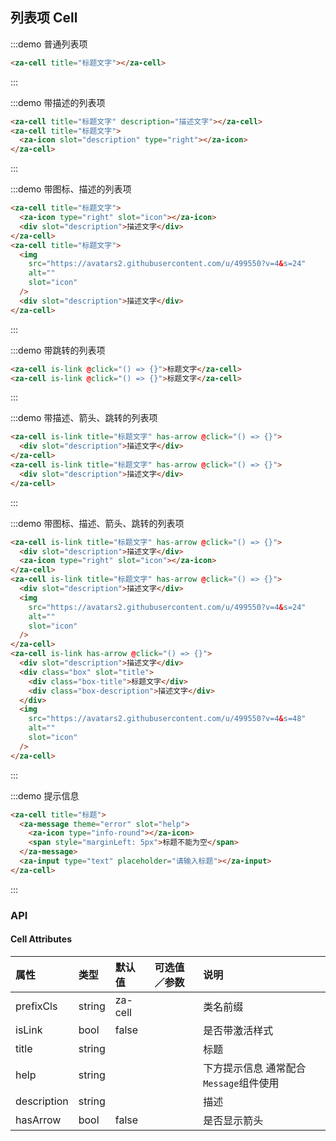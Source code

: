 ## 列表项 Cell

:::demo 普通列表项

```html
<za-cell title="标题文字"></za-cell>
```

:::

:::demo 带描述的列表项

```html
<za-cell title="标题文字" description="描述文字"></za-cell>
<za-cell title="标题文字">
  <za-icon slot="description" type="right"></za-icon>
</za-cell>
```

:::

:::demo 带图标、描述的列表项

```html
<za-cell title="标题文字">
  <za-icon type="right" slot="icon"></za-icon>
  <div slot="description">描述文字</div>
</za-cell>
<za-cell title="标题文字">
  <img
    src="https://avatars2.githubusercontent.com/u/499550?v=4&s=24"
    alt=""
    slot="icon"
  />
  <div slot="description">描述文字</div>
</za-cell>
```

:::

:::demo 带跳转的列表项

```html
<za-cell is-link @click="() => {}">标题文字</za-cell>
<za-cell is-link @click="() => {}">标题文字</za-cell>
```

:::

:::demo 带描述、箭头、跳转的列表项

```html
<za-cell is-link title="标题文字" has-arrow @click="() => {}">
  <div slot="description">描述文字</div>
</za-cell>
<za-cell is-link title="标题文字" has-arrow @click="() => {}">
  <div slot="description">描述文字</div>
</za-cell>
```

:::

:::demo 带图标、描述、箭头、跳转的列表项

```html
<za-cell is-link title="标题文字" has-arrow @click="() => {}">
  <div slot="description">描述文字</div>
  <za-icon type="right" slot="icon"></za-icon>
</za-cell>
<za-cell is-link title="标题文字" has-arrow @click="() => {}">
  <div slot="description">描述文字</div>
  <img
    src="https://avatars2.githubusercontent.com/u/499550?v=4&s=24"
    alt=""
    slot="icon"
  />
</za-cell>
<za-cell is-link has-arrow @click="() => {}">
  <div slot="description">描述文字</div>
  <div class="box" slot="title">
    <div class="box-title">标题文字</div>
    <div class="box-description">描述文字</div>
  </div>
  <img
    src="https://avatars2.githubusercontent.com/u/499550?v=4&s=48"
    alt=""
    slot="icon"
  />
</za-cell>
```

:::

:::demo 提示信息

```html
<za-cell title="标题">
  <za-message theme="error" slot="help">
    <za-icon type="info-round"></za-icon>
    <span style="marginLeft: 5px">标题不能为空</span>
  </za-message>
  <za-input type="text" placeholder="请输入标题"></za-input>
</za-cell>
```

:::

### API

#### Cell Attributes

| 属性        | 类型   | 默认值  | 可选值／参数 | 说明                                   |
| :---------- | :----- | :------ | :----------- | :------------------------------------- |
| prefixCls   | string | za-cell |              | 类名前缀                               |
| isLink      | bool   | false   |              | 是否带激活样式                         |
| title       | string |         |              | 标题                                   |
| help        | string |         |              | 下方提示信息 通常配合`Message`组件使用 |
| description | string |         |              | 描述                                   |
| hasArrow    | bool   | false   |              | 是否显示箭头                           |
